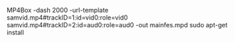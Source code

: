 MP4Box -dash 2000 -url-template samvid.mp4#trackID=1:id=vid0:role=vid0 samvid.mp4#trackID=2:id=aud0:role=aud0 -out mainfes.mpd
sudo apt-get  install 